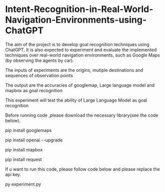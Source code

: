 # Intent-Recognition-in-Real-World-Navigation-Environments-using-ChatGPT
The aim of the project is to develop goal recognition techniques using ChatGPT.  It is also expected to experiment and evaluate the implemented techniques over real-world navigation environments, such as Google Maps (by observing the agents by car).

The inputs of experiments are the origins, mutiple destinations and  sequences of observation points

The output are the accuracies of googlemap, Large language model and mapbox as goal recognition

This experiment will test the ability of Large Language Model as goal recognition



Before running code ,please download the necessary library(see the code below).

pip install googlemaps

pip install openai --upgrade

pip install mapbox

pip install request

If u want to run this code, please follow code below and please replace the api key.

py experiment.py


